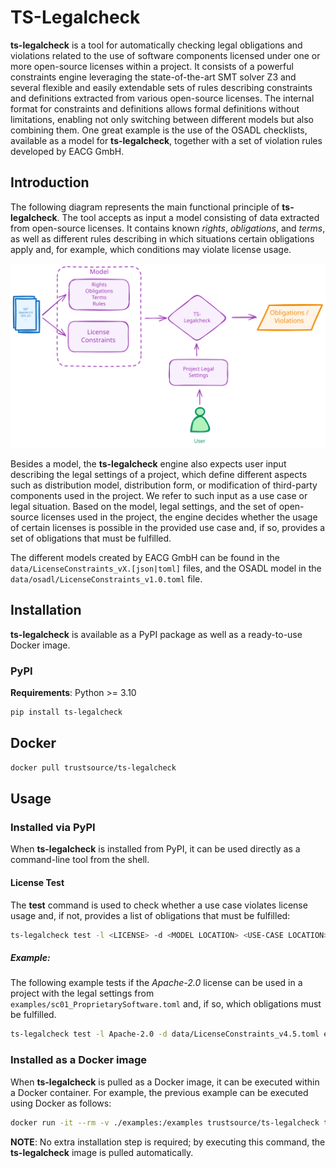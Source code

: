 # TS-Legalcheck

**ts-legalcheck** is a tool for automatically checking legal obligations and violations related to the use of software components licensed under one or more open-source licenses within a project. It consists of a powerful constraints engine leveraging the state-of-the-art SMT solver Z3 and several flexible and easily extendable sets of rules describing constraints and definitions extracted from various open-source licenses. The internal format for constraints and definitions allows formal definitions without limitations, enabling not only switching between different models but also combining them. One great example is the use of the OSADL checklists, available as a model for **ts-legalcheck**, together with a set of violation rules developed by EACG GmbH.

## Introduction

The following diagram represents the main functional principle of **ts-legalcheck**. The tool accepts as input a model consisting of data extracted from open-source licenses. It contains known *rights*, *obligations*, and *terms*, as well as different rules describing in which situations certain obligations apply and, for example, which conditions may violate license usage.

![alt text](docs/TS-Legalcheck-Diag.svg)

Besides a model, the **ts-legalcheck** engine also expects user input describing the legal settings of a project, which define different aspects such as distribution model, distribution form, or modification of third-party components used in the project. We refer to such input as a use case or legal situation. Based on the model, legal settings, and the set of open-source licenses used in the project, the engine decides whether the usage of certain licenses is possible in the provided use case and, if so, provides a set of obligations that must be fulfilled.

The different models created by EACG GmbH can be found in the `data/LicenseConstraints_vX.[json|toml]` files, and the OSADL model in the `data/osadl/LicenseConstraints_v1.0.toml` file.

## Installation

**ts-legalcheck** is available as a PyPI package as well as a ready-to-use Docker image.

### PyPI

**Requirements**: Python >= 3.10

```bash
pip install ts-legalcheck
```



## Docker

```bash
docker pull trustsource/ts-legalcheck
```

## Usage

### Installed via PyPI

When **ts-legalcheck** is installed from PyPI, it can be used directly as a command-line tool from the shell.

#### License Test

The **test** command is used to check whether a use case violates license usage and, if not, provides a list of obligations that must be fulfilled:

```bash
ts-legalcheck test -l <LICENSE> -d <MODEL LOCATION> <USE-CASE LOCATION> 
```

##### Example:

The following example tests if the *Apache-2.0* license can be used in a project with the legal settings from `examples/sc01_ProprietarySoftware.toml` and, if so, which obligations must be fulfilled.

```bash
ts-legalcheck test -l Apache-2.0 -d data/LicenseConstraints_v4.5.toml examples/sc01_ProprietarySoftware.toml
```

### Installed as a Docker image

When **ts-legalcheck** is pulled as a Docker image, it can be executed within a Docker container. For example, the previous example can be executed using Docker as follows:

```bash
docker run -it --rm -v ./examples:/examples trustsource/ts-legalcheck test -l Apache-2.0 -d /data/LicenseConstraints_v4.5.toml /examples/sc01_ProprietarySoftware.toml
```

**NOTE**: No extra installation step is required; by executing this command, the **ts-legalcheck** image is pulled automatically.

